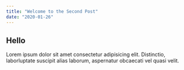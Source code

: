 ```yaml
---
title: "Welcome to the Second Post"
date: "2020-01-26"
---
```


## Hello

Lorem ipsum dolor sit amet consectetur adipisicing elit. Distinctio, laborluptate suscipit alias laborum, aspernatur obcaecati vel quasi velit.